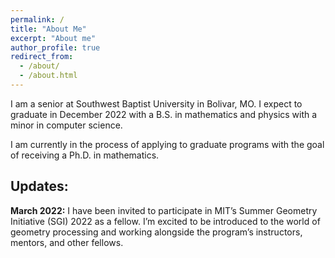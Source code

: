 ```yaml
---
permalink: /
title: "About Me"
excerpt: "About me"
author_profile: true
redirect_from: 
  - /about/
  - /about.html
---
```

I am a senior at Southwest Baptist University in Bolivar, MO. I expect to graduate in December 2022 with a B.S. in mathematics and physics with a minor in computer science. 

I am currently in the process of applying to graduate programs with the goal of receiving a Ph.D. in mathematics. 

## Updates:

**March 2022:** I have been invited to participate in MIT’s Summer Geometry Initiative (SGI) 2022 as a fellow. I’m excited to be introduced to the world of geometry processing and working alongside the program’s instructors, mentors, and other fellows.
